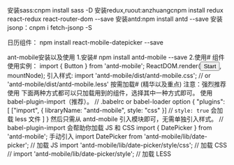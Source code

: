 安装sass:cnpm install sass -D
安装redux,ruout:anzhuangcnpm install redux react-redux react-router-dom --save
安装antd:npm install antd --save
安装jsonp：cnpm i fetch-jsonp -S


日历组件：
npm install react-mobile-datepicker --save

ant-mobile安装以及使用
1.安装#
  npm install antd-mobile --save
2.使用#
  组件使用实例：
  import { Button } from 'antd-mobile';
  ReactDOM.render(<Button>Start</Button>, mountNode);
  引入样式:
  import 'antd-mobile/dist/antd-mobile.css';  // or 'antd-mobile/dist/antd-mobile.less'
  按需加载# (精华以及重点)
    注意：强烈推荐使用
    下面两种方式都可以只加载用到的组件，选择其中一种方式即可。
    使用 babel-plugin-import（推荐）。
    // .babelrc or babel-loader option
      {
        "plugins": [
          ["import", { libraryName: "antd-mobile", style: "css" }] // `style: true` 会加载 less 文件
        ]
      }
    然后只需从 antd-mobile 引入模块即可，无需单独引入样式。
    // babel-plugin-import 会帮助你加载 JS 和 CSS
    import { DatePicker } from 'antd-mobile';
    手动引入
    import DatePicker from 'antd-mobile/lib/date-picker';  // 加载 JS
    import 'antd-mobile/lib/date-picker/style/css';        // 加载 CSS
    // import 'antd-mobile/lib/date-picker/style';         // 加载 LESS
